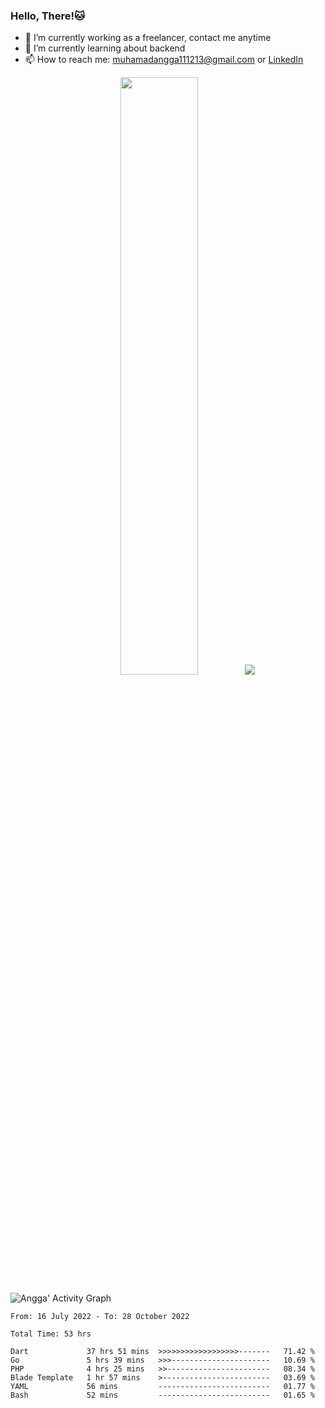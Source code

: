 
### Hello, There!🐱

- 🔭 I’m currently working as a freelancer, contact me anytime
- 🌱 I’m currently learning about backend
- 📫 How to reach me: [muhamadangga111213@gmail.com](mailto:muhamadangga111213@gmail.com) or [LinkedIn](https://www.linkedin.com/in/muhamad-angga)

<p align="center">
    <img width="49.5%" src="https://github-readme-stats.vercel.app/api?username=muhangga&count_private=true&theme=cobalt" />
    &nbsp;
    <img src="https://github-readme-stats.vercel.app/api/top-langs/?username=muhangga&langs_count=8&layout=compact&theme=cobalt" />
</p>

![Angga' Activity Graph](https://activity-graph.herokuapp.com/graph?username=muhangga&custom_title=Angga's%20Contribution%20Graph&theme=cobalt&bg_color=282828&hide_border=true&line=d1a01f&point=c58545)

<!--START_SECTION:waka-->

```text
From: 16 July 2022 - To: 28 October 2022

Total Time: 53 hrs

Dart             37 hrs 51 mins  >>>>>>>>>>>>>>>>>>-------   71.42 %
Go               5 hrs 39 mins   >>>----------------------   10.69 %
PHP              4 hrs 25 mins   >>-----------------------   08.34 %
Blade Template   1 hr 57 mins    >------------------------   03.69 %
YAML             56 mins         -------------------------   01.77 %
Bash             52 mins         -------------------------   01.65 %
```

<!--END_SECTION:waka-->
